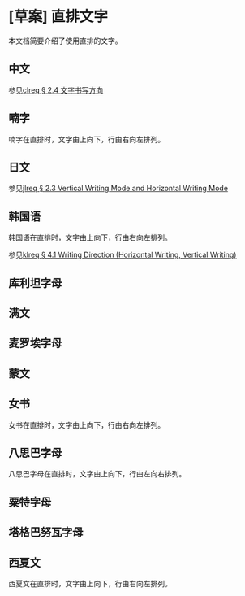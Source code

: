 # [草案] 直排文字

本文档简要介绍了使用直排的文字。

## 中文

参见[clreq § 2.4 文字书写方向](https://www.w3.org/TR/clreq/#writing_modes)

## 喃字

喃字在直排时，文字由上向下，行由右向左排列。

## 日文

参见[jlreq § 2.3 Vertical Writing Mode and Horizontal Writing Mode](https://www.w3.org/TR/jlreq/#vertical_writing_mode_and_horizontal_writing_mode)

## 韩国语

韩国语在直排时，文字由上向下，行由右向左排列。

参见[klreq § 4.1 Writing Direction (Horizontal Writing, Vertical Writing)](https://w3c.github.io/klreq/#para-direction)

<!-- TODO: check 朝鲜语（조선말） -->

<!-- TODO: think about the section name. Should it be Hangul/Chosŏn'gŭl/Hanja? -->

## 库利坦字母

## 满文

## 麦罗埃字母

## 蒙文

## 女书

女书在直排时，文字由上向下，行由右向左排列。

## 八思巴字母

八思巴字母在直排时，文字由上向下，行由左向右排列。

## 粟特字母

## 塔格巴努瓦字母

## 西夏文

西夏文在直排时，文字由上向下，行由右向左排列。
